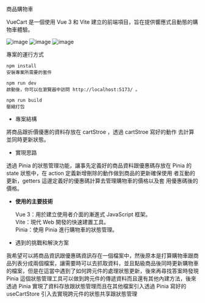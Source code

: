 商品購物車

VueCart 是一個使用 Vue 3 和 Vite 建立的前端項目，旨在提供響應式且動態的購物車體驗。

![image](https://github.com/user-attachments/assets/f38706ef-b047-432a-a1b9-ce140543d203)
![image](https://github.com/user-attachments/assets/f8d2138d-ff5b-4585-88ab-8cbda1860951)
![image](https://github.com/user-attachments/assets/936e7794-3f65-48b5-be06-9645c6520b85)

專案的運行方式

```
npm install
安裝專案所需要的套件

npm run dev
啟動後，你可以在瀏覽器中訪問 http://localhost:5173/ 。

npm run build
壓縮打包
```
- 專案結構

將商品跟折價優惠的資料存放在 cartStroe ，透過 cartStroe 寫好的動作
去計算並同時更新狀態。

- 實現思路

透過 Pinia 的狀態管理功能，讓事先定義好的商品資料跟優惠碼存放在 Pinia
的 state 狀態中，在 action 定義新增刪除的動作做到商品的更新確保使用
者互動的更新，getters 這邊定義好的優惠碼計算去管理購物車的價格以及套
用優惠碼後的價格。

- **使用的主要技術**

  Vue 3：用於建立使用者介面的漸進式 JavaScript 框架。  
  Vite：現代 Web 開發的快速建置工具。  
  Pinia：使用 Pinia 進行購物車的狀態管理。

- 遇到的挑戰和解決方案

我希望可以將商品資訊跟優惠碼資訊存在一個檔案中，然後原本是打算購物車跟商
品列表分成兩個檔案，讓需要時可以去抓取資料，並且點級商品後同時更新購物車
的檔案，但是在這當中遇到了如何跨元件的處理狀態更新，後來再尋找答案時發現
Pinia 這個狀態管理工具可以做到跨元件的傳遞資料而且還有其他內建方法，後來
透過 Pinia 實現了資料存放跟狀態管理而且在其他檔案引入透過 Pinia 寫好的
useCartStore 引入去實現跨元件的狀態共享跟狀態管理
